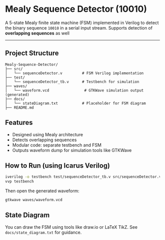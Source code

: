 # Mealy Sequence Detector (10010)

A 5-state Mealy finite state machine (FSM) implemented in Verilog to detect the binary sequence `10010` in a serial input stream. Supports detection of **overlapping sequences** as well

---

## Project Structure
```
Mealy-Sequence-Detector/
├── src/
│   └── sequenceDetector.v         # FSM Verilog implementation
├── test/
│   └── sequenceDetector_tb.v      # Testbench for simulation
├── waves/
│   └── waveform.vcd                # GTKWave simulation output (generated)
├── docs/
│   └── stateDiagram.txt           # Placeholder for FSM diagram
├── README.md                       
```

## Features
- Designed using Mealy architecture
- Detects overlapping sequences
- Modular code: separate testbench and FSM
- Outputs waveform dump for simulation tools like GTKWave

## How to Run (using Icarus Verilog)
```bash
iverilog -o testbench test/sequenceDetector_tb.v src/sequenceDetector.v
vvp testbench
```
Then open the generated waveform:
```bash
gtkwave waves/waveform.vcd
```

## State Diagram
You can draw the FSM using tools like draw.io or LaTeX TikZ. See `docs/state_diagram.txt` for guidance.
